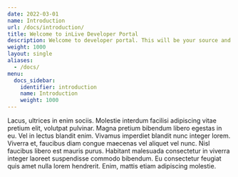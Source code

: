 ```yaml
---
date: 2022-03-01
name: Introduction
url: /docs/introduction/
title: Welcome to inLive Developer Portal
description: Welcome to developer portal. This will be your source and reference how our platform can help you to develop a live streaming application.
weight: 1000
layout: single
aliases:
  - /docs/
menu:
  docs_sidebar:
    identifier: introduction
    name: Introduction
    weight: 1000
---
```


Lacus, ultrices in enim sociis. Molestie interdum facilisi adipiscing vitae pretium elit, volutpat pulvinar. Magna pretium bibendum libero egestas in eu. Vel in lectus blandit enim. Vivamus imperdiet blandit nunc integer lorem. Viverra et, faucibus diam congue maecenas vel aliquet vel nunc. Nisl faucibus libero est mauris purus. Habitant malesuada consectetur in viverra integer laoreet suspendisse commodo bibendum. Eu consectetur feugiat quis amet nulla lorem hendrerit. Enim, mattis etiam adipiscing molestie.
